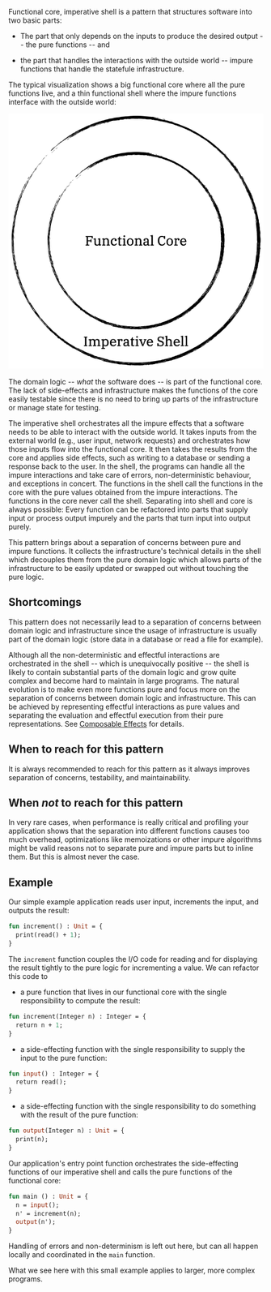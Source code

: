 Functional core, imperative shell is a pattern that structures software into two
basic parts:

- The part that only depends on the inputs to produce the
  desired output -- the pure functions -- and

- the part that handles the interactions with the outside world -- impure
  functions that handle the statefule infrastructure.

The typical visualization shows a big functional core where all the pure
functions live, and a thin functional shell where the impure functions interface
with the outside world:

![Functional core, imperative shell](functional_core_imperative_shell.png)

The domain logic -- *what* the software does -- is part of the functional core.
The lack of side-effects and infrastructure makes the functions of the core
easily testable since there is no need to bring up parts of the infrastructure
or manage state for testing.

The imperative shell orchestrates all the impure effects that a software needs
to be able to interact with the outside world.  It takes inputs from the
external world (e.g., user input, network requests) and orchestrates how those
inputs flow into the functional core. It then takes the results from the core
and applies side effects, such as writing to a database or sending a response
back to the user.  In the shell, the programs can handle all the impure
interactions and take care of errors, non-deterministic behaviour, and
exceptions in concert.  The functions in the shell call the functions in the
core with the pure values obtained from the impure interactions.  The functions
in the core never call the shell.  Separating into shell and core is always
possible: Every function can be refactored into parts that supply input or
process output impurely and the parts that turn input into output purely.

This pattern brings about a separation of concerns between pure and impure
functions.  It collects the infrastructure's technical details in the shell
which decouples them from the pure domain logic which allows parts of the
infrastructure to be easily updated or swapped out without touching the pure
logic.

## Shortcomings

This pattern does not necessarily lead to a separation of concerns between
domain logic and infrastructure since the usage of infrastructure is usually
part of the domain logic (store data in a database or read a file for example).

Although all the non-deterministic and effectful interactions are orchestrated
in the shell -- which is unequivocally positive -- the shell is likely to
contain substantial parts of the domain logic and grow quite complex and become
hard to maintain in large programs.  The natural evolution is to make even more
functions pure and focus more on the separation of concerns between domain logic
and infrastructure.  This can be achieved by representing effectful interactions
as pure values and separating the evaluation and effectful execution from their
pure representations.  See [Composable Effects](/composable_effects) for
details.

## When to reach for this pattern

It is always recommended to reach for this pattern as it always improves
separation of concerns, testability, and maintainability.

## When _not_ to reach for this pattern

In very rare cases, when performance is really critical and profiling your
application shows that the separation into different functions causes too much
overhead, optimizations like memoizations or other impure algorithms might be
valid reasons not to separate pure and impure parts but to inline them.  But
this is almost never the case.

## Example

Our simple example application reads user input, increments the input, and
outputs the result:

```ocaml
fun increment() : Unit = {
  print(read() + 1);
}
```

The `increment` function couples the I/O code for reading and for displaying the
result tightly to the pure logic for incrementing a value.  We can refactor this
code to

- a pure function that lives in our functional core with the single
  responsibility to compute the result:

```ocaml
fun increment(Integer n) : Integer = {
  return n + 1;
}
```

- a side-effecting function with the single responsibility to supply the input
  to the pure function:

```ocaml
fun input() : Integer = {
  return read();
}
```

- a side-effecting function with the single responsibility to do something with
  the result of the pure function:

```ocaml
fun output(Integer n) : Unit = {
  print(n);
}
```

Our application's entry point function orchestrates the side-effecting functions
of our imperative shell and calls the pure functions of the functional core:

```ocaml
fun main () : Unit = {
  n = input();
  n' = increment(n);
  output(n');
}
```

Handling of errors and non-determinism is left out here, but can all happen
locally and coordinated in the `main` function.

What we see here with this small example applies to larger, more complex
programs.
